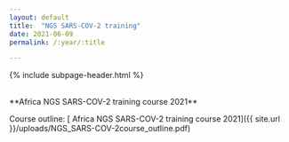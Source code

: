 ```yaml
---
layout: default
title:  "NGS SARS-COV-2 training"
date: 2021-06-09
permalink: /:year/:title

---
```


{% include subpage-header.html %}

 <br />
**Africa NGS SARS-COV-2 training course 2021**


Course outline: [ Africa NGS SARS-COV-2 training course 2021]({{ site.url }}/uploads/NGS_SARS-COV-2course_outline.pdf)